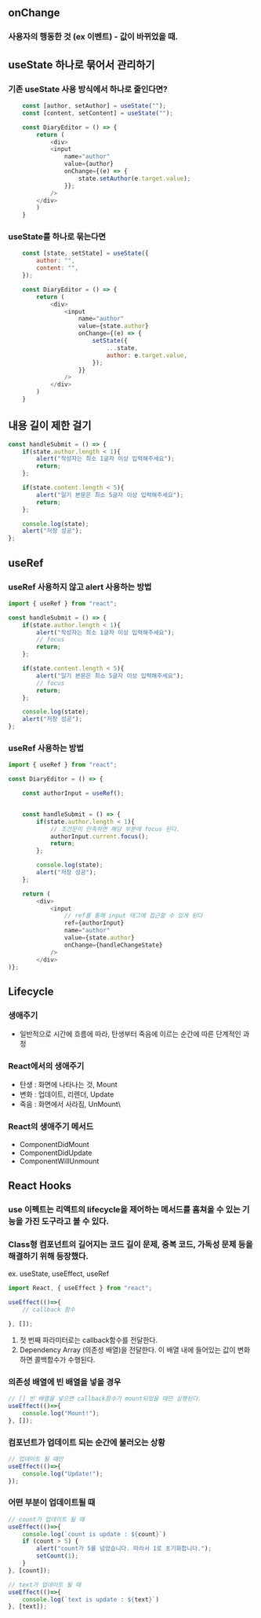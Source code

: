 ## onChange

### 사용자의 행동한 것 (ex 이벤트) - 값이 바뀌었을 때.

## useState 하나로 묶어서 관리하기

### 기존 useState 사용 방식에서 하나로 줄인다면?

```js
    const [author, setAuthor] = useState("");
    const [content, setContent] = useState("");

    const DiaryEditor = () => {
        return (
            <div>
            <input 
                name="author"
                value={author} 
                onChange={(e) => {
                    state.setAuthor(e.target.value);
                }}; 
            />
        </div>
        )
    }
```

### useState를 하나로 묶는다면

```js
    const [state, setState] = useState({
        author: "",
        content: "",
    });

    const DiaryEditor = () => {
        return (
            <div>
                <input 
                    name="author"
                    value={state.author} 
                    onChange={(e) => {
                        setState({
                            ...state,
                            author: e.target.value,
                        });
                    }}
                />
            </div>
        )
    }
```

## 내용 길이 제한 걸기

```js
const handleSubmit = () => {
    if(state.author.length < 1){
        alert("작성자는 최소 1글자 이상 입력해주세요");
        return;
    };

    if(state.content.length < 5){
        alert("일기 본문은 최소 5글자 이상 입력해주세요");
        return;
    };

    console.log(state);
    alert("저장 성공");
};
```

## useRef 

### useRef 사용하지 않고 alert 사용하는 방법

```js
import { useRef } from "react";

const handleSubmit = () => {
    if(state.author.length < 1){
        alert("작성자는 최소 1글자 이상 입력해주세요");
        // focus
        return;
    };

    if(state.content.length < 5){
        alert("일기 본문은 최소 5글자 이상 입력해주세요");
        // focus
        return;
    };

    console.log(state);
    alert("저장 성공");
};

```

### useRef 사용하는 방법

```js
import { useRef } from "react";

const DiaryEditor = () => {

    const authorInput = useRef();


    const handleSubmit = () => {
        if(state.author.length < 1){
            // 조건문이 만족하면 해당 부분에 focus 된다. 
            authorInput.current.focus();
            return;
        };

        console.log(state);
        alert("저장 성공");
    };

    return (
        <div>
            <input 
                // ref를 통해 input 태그에 접근할 수 있게 된다
                ref={authorInput}
                name="author"
                value={state.author} 
                onChange={handleChangeState}
            />
        </div>
)};

```

## Lifecycle

### 생애주기

- 일반적으로 시간에 흐름에 따라, 탄생부터 죽음에 이르는 순간에 따른 단계적인 과정

### React에서의 생애주기

- 탄생 : 화면에 나타나는 것, Mount
- 변화 : 업데이트, 리렌더, Update
- 죽음 : 화면에서 사라짐, UnMount\

### React의 생애주기 메서드

- ComponentDidMount
- ComponentDidUpdate
- ComponentWillUnmount


## React Hooks

### use 이펙트는 리액트의 lifecycle을 제어하는 메서드를 훔쳐올 수 있는 기능을 가진 도구라고 볼 수 있다.

### Class형 컴포넌트의 길어지는 코드 길이 문제, 중복 코드, 가독성 문제 등을 해결하기 위해 등장했다.

ex. useState, useEffect, useRef

```js
import React, { useEffect } from "react";

useEffect(()=>{
    // callback 함수

}, []);
```

1. 첫 번째 파라미터로는 callback함수를 전달한다.
2. Dependency Array (의존성 배열)을 전달한다.
   이 배열 내에 들어있는 값이 변화하면 콜백함수가 수행된다.

### 의존성 배열에 빈 배열을 넣을 경우

```js
// [] 빈 배열을 넣으면 callback함수가 mount되었을 때만 실행된다.
useEffect(()=>{
    console.log("Mount!");
}, []);
```

### 컴포넌트가 업데이트 되는 순간에 불러오는 상황

```js
// 업데이트 될 때만
useEffect(()=>{
    console.log("Update!");
});
```

### 어떤 부분이 업데이트될 때

```js
// count가 업데이트 될 때
useEffect(()=>{
    console.log(`count is update : ${count}`)
    if (count > 5) {
        alert("count가 5를 넘었습니다. 따라서 1로 초기화합니다.");
        setCount(1);
    }
}, [count]);

// text가 업데이트 될 때
useEffect(()=>{
    console.log(`text is update : ${text}`)
}, [text]);
```


